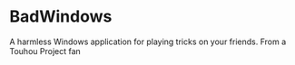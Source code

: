 # BadWindows
A harmless Windows application for playing tricks on your friends. From a Touhou Project fan
